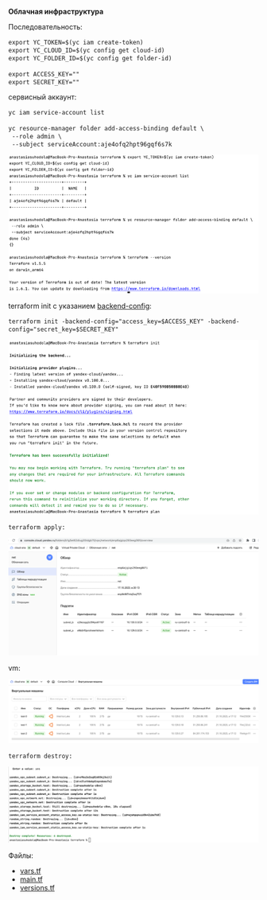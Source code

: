**Облачная инфраструктура**

Последовательность:

```
export YC_TOKEN=$(yc iam create-token)
export YC_CLOUD_ID=$(yc config get cloud-id)
export YC_FOLDER_ID=$(yc config get folder-id)

export ACCESS_KEY=""
export SECRET_KEY=""
```

сервисный аккаунт:

```
yc iam service-account list

yc resource-manager folder add-access-binding default \
 --role admin \
 --subject serviceAccount:aje4ofq2hpt96gqf6s7k
```

![img.png](pics/img.png)

terraform init c указанием [backend-config](https://cloud.yandex.ru/docs/tutorials/infrastructure-management/terraform-state-storage#create-service-account): 

```     
terraform init -backend-config="access_key=$ACCESS_KEY" -backend-config="secret_key=$SECRET_KEY"
```

![img_2.png](pics/img_2.png)

```
terraform apply:
```
![img_1.png](pics/img_1.png)

vm:

![img.png](pics/img_5.png)

```
terraform destroy:
```
![img_1.png](pics/img_3.png)

Файлы:

* [vars.tf](vars.tf)
* [main.tf](main.tf)
* [versions.tf](versions.tf)